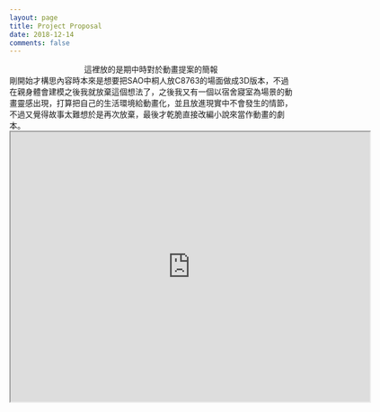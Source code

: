 ```yaml
---
layout: page
title: Project Proposal
date: 2018-12-14
comments: false
---
```


<center>這裡放的是期中時對於動畫提案的簡報</center>
剛開始才構思內容時本來是想要把SAO中桐人放C8763的場面做成3D版本，不過在親身體會建模之後我就放棄這個想法了，之後我又有一個以宿舍寢室為場景的動畫靈感出現，打算把自己的生活環境給動畫化，並且放進現實中不會發生的情節，不過又覺得故事太難想於是再次放棄，最後才乾脆直接改編小說來當作動畫的劇本。

<iframe src="https://drive.google.com/file/d/1GQs6cnVyqBatvIDFmLjvD6Zqry6f8aqc/preview" width="640" height="480"></iframe>
